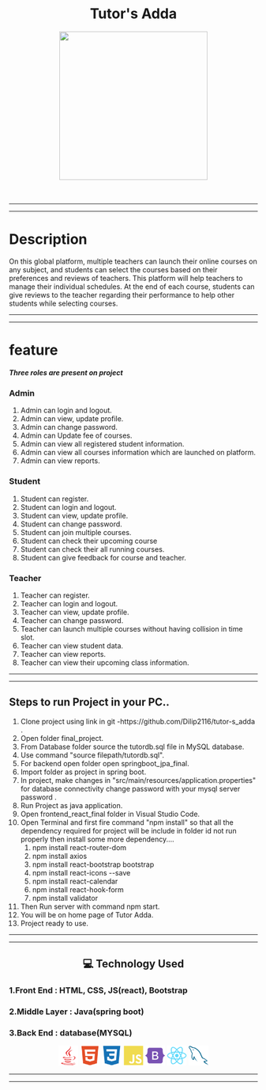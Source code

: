 <h1 align="center"> Tutor's Adda </h1>
<p align="center">
<img height="300" width="300"  src="https://github.com/Dilip2116/tutor-s_adda/blob/main/ui-pages/tutor_logo.png">
</p>



<br/>

<hr>
<hr>

# Description
On this global platform, multiple teachers can launch their online courses on any subject, and students can select the courses based on their preferences and reviews of teachers. This platform will help teachers to manage their individual schedules. At the end of each course, students can give reviews to the teacher regarding their performance to help other students while selecting courses.

<hr>
<hr>

# feature

  <h5> Three roles are present on project </h5>

###  Admin
<ol>
           <li>Admin can login and logout.</li>
           <li> Admin can view, update profile.</li>
           <li> Admin can change password.</li>
           <li> Admin can Update fee of courses.</li>
           <li> Admin can view all registered student information.</li>
           <li> Admin can view all courses information which are launched on platform.</li>
           <li> Admin can view reports.</li>
</ol>

###  Student
<ol>
           <li> Student can register.</li>
           <li> Student can login and logout.</li>
           <li> Student can view, update profile.</li>
           <li> Student can change password.</li>
           <li> Student can join multiple courses.</li>
           <li> Student can check their upcoming course
           <li> Student can check their all running courses.</li>
           <li> Student can give feedback for course and teacher.</li>
</ol>

###   Teacher
<ol>
           <li> Teacher can register.</li>
           <li> Teacher can login and logout.</li>
           <li> Teacher can view, update profile.</li>
           <li> Teacher can change password.</li>
           <li> Teacher can launch multiple courses without having collision in time slot.</li>
           <li> Teacher can view student data.</li>
           <li> Teacher can view reports.</li>
           <li> Teacher can view their upcoming class information.</li>
</ol>


<hr>
<hr>

<h2>Steps to run Project in your PC..</h2>
<ol>
	<li>Clone project using link in git -https://github.com/Dilip2116/tutor-s_adda . </li>
	<li>Open folder final_project.</li>
	<li>From Database folder source the tutordb.sql file in MySQL database.</li>
	<li>Use command "source filepath/tutordb.sql".</li>
	<li>For backend open folder open springboot_jpa_final. </li>
	<li>Import folder as project in spring boot.</li>
	<li>In project, make changes in "src/main/resources/application.properties" for database connectivity change password with your mysql server password .</li>
	<li>Run Project as java application.</li>
	<li>Open frontend_react_final folder in Visual Studio Code.</li>
	<li>Open Terminal and first fire command "npm install" so that all the dependency required for project will be include in folder id not run properly then install some more dependency....
    <ol>
    <li>npm install react-router-dom</li>
    <li>npm install axios</li>
    <li>npm install react-bootstrap bootstrap</li>
    <li>npm install react-icons --save</li>
    <li>npm install react-calendar</li>
    <li>npm install react-hook-form</li>
    <li>npm install validator</li>
    </ol>
    </li>
    <li>Then Run server with command npm start.</li>
	<li>You will be on home page of Tutor Adda.</li>
	<li>Project ready to use.</li>
</ol>

<hr>
<hr>

<h2 align="center"> 💻 Technology Used </h2>

<h3>1.Front End : HTML, CSS, JS(react), Bootstrap<h3> 
<h3>2.Middle  Layer  :  Java(spring boot)</h3>  
<h3>3.Back End : database(MYSQL)</h3>

<p align="center">



 
<img height="40" src="https://github.com/devicons/devicon/blob/master/icons/java/java-plain.svg">
<img height="40" src="https://github.com/devicons/devicon/blob/master/icons/html5/html5-plain.svg">
<img height="40" src="https://github.com/devicons/devicon/blob/master/icons/css3/css3-plain.svg">
<img height="40" src="https://github.com/devicons/devicon/blob/master/icons/javascript/javascript-plain.svg">
<img height="40" src="https://github.com/devicons/devicon/blob/master/icons/bootstrap/bootstrap-plain.svg">
<img height="40" src="https://github.com/devicons/devicon/blob/master/icons/react/react-original.svg">
<img height="40" src="https://github.com/devicons/devicon/blob/master/icons/mysql/mysql-plain.svg">
</p>
 <hr/>
 <hr>








